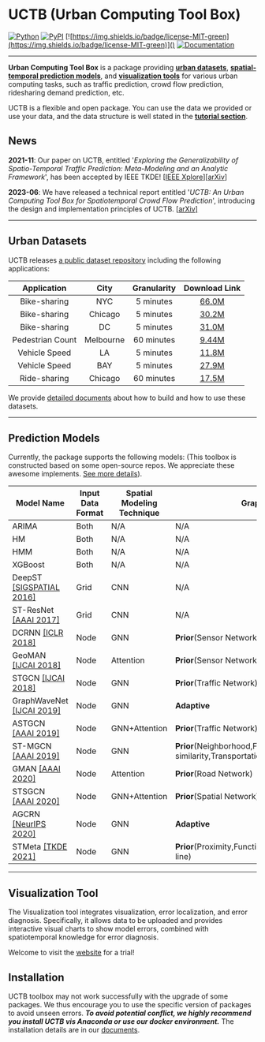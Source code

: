 # UCTB (Urban Computing Tool Box)

 [![Python](https://img.shields.io/badge/python-3.6%7C3.7-blue)]() [![PyPI](https://img.shields.io/badge/pypi%20package-v0.3.0-sucess)](https://pypi.org/project/UCTB/) [![https://img.shields.io/badge/license-MIT-green](https://img.shields.io/badge/license-MIT-green)]() [![Documentation](https://img.shields.io/badge/api-reference-blue.svg)](https://uctb.github.io/UCTB)

------

**Urban Computing Tool Box** is a package providing [**urban datasets**](https://github.com/uctb/Urban-Dataset), [**spatial-temporal prediction models**](https://github.com/uctb/UCTB), and [**visualization tools**](https://github.com/uctb/visualization-tool-UCTB) for various urban computing tasks, such as traffic prediction, crowd flow prediction, ridesharing demand prediction, etc. 

UCTB is a flexible and open package. You can use the data we provided or use your data, and the data structure is well stated in the [**tutorial section**](https://uctb.github.io/UCTB/md_file/tutorial.html). 

## News

**2021-11**: Our paper on UCTB, entitled '*Exploring the Generalizability of Spatio-Temporal Traffic Prediction: Meta-Modeling and an Analytic Framework*', has been accepted by IEEE TKDE! [[IEEE Xplore](https://ieeexplore.ieee.org/document/9627543)][[arXiv](https://arxiv.org/abs/2009.09379)]

**2023-06**: We have released a technical report entitled '*UCTB: An Urban Computing Tool Box for Spatiotemporal Crowd Flow Prediction*', introducing the design and implementation principles of UCTB. [[arXiv\]](https://arxiv.org/abs/2306.04144)

------

## Urban Datasets

UCTB releases [a public dataset repository](https://github.com/uctb/Urban-Dataset) including the following applications:

| **Application**  | **City**  | **Granularity** |                      **Download Link**                       |
| :--------------: | :-------: | :-------------: | :----------------------------------------------------------: |
|   Bike-sharing   |    NYC    |    5 minutes    | [66.0M](https://github.com/uctb/Urban-Dataset/blob/main/Public_Datasets/Bike/5_minutes/Bike_NYC.zip) |
|   Bike-sharing   |  Chicago  |    5 minutes    | [30.2M](https://github.com/uctb/Urban-Dataset/blob/main/Public_Datasets/Bike/5_minutes/Bike_Chicago.zip) |
|   Bike-sharing   |    DC     |    5 minutes    | [31.0M](https://github.com/uctb/Urban-Dataset/blob/main/Public_Datasets/Bike/5_minutes/Bike_DC.zip) |
| Pedestrian Count | Melbourne |   60 minutes    | [9.44M](https://github.com/uctb/Urban-Dataset/blob/main/Public_Datasets/Pedestrian/60_minutes/Pedestrian_Melbourne.pkl.zip) |
|  Vehicle Speed   |    LA     |    5 minutes    | [11.8M](https://github.com/uctb/Urban-Dataset/blob/main/Public_Datasets/Speed/5_minutes/METR_LA.zip) |
|  Vehicle Speed   |    BAY    |    5 minutes    | [27.9M](https://github.com/uctb/Urban-Dataset/blob/main/Public_Datasets/Speed/5_minutes/PEMS_BAY.zip) |
|   Ride-sharing   |  Chicago  |   60 minutes    | [17.5M](https://github.com/uctb/Urban-Dataset/blob/main/Public_Datasets/Taxi/60_minutes/Taxi_Chicago.zip) |

We provide [detailed documents](https://github.com/uctb/Urban-Dataset/blob/main/Tutorial/tutorial.ipynb) about how to build and how to use these datasets.

------

## Prediction Models

Currently, the package supports the following models: (This toolbox is constructed based on some open-source repos. We appreciate these awesome implements. [See more details](https://uctb.github.io/UCTB/md_file/static/current_supported_models.html)). 

|  Model Name  |   Input Data Format   |   Spatial Modeling Technique   |Graph Type|Temporal Modeling Technique|Temporal Knowledge|Module|
| ---- | ---- | ---- |----|----|----|----|
|   ARIMA   |   Both   |   N/A   |N/A|SARIMA|Closeness|``UCTB.model.ARIMA``|
|   HM   |   Both   |   N/A   |N/A|N/A|Closeness|``UCTB.model.HM``|
|   HMM   |   Both   |   N/A   |N/A|HMM|Closeness|``UCTB.model.HMM``|
|   XGBoost   |   Both   |   N/A   |N/A|XGBoost|Closeness|``UCTB.model.XGBoost``|
|   DeepST [[SIGSPATIAL 2016]](https://www.microsoft.com/en-us/research/wp-content/uploads/2016/09/DeepST-SIGSPATIAL2016.pdf)  |   Grid   |   CNN   |N/A|CNN|Closeness,Period,Trend|``UCTB.model.DeepST``|
|   ST-ResNet [[AAAI 2017]](https://arxiv.org/pdf/1610.00081.pdf)  |   Grid   |   CNN   |N/A|CNN|Closeness,Period,Trend|``UCTB.model.ST_ResNet``|
|   DCRNN  [[ICLR 2018]](https://arxiv.org/pdf/1707.01926.pdf) |   Node   |   GNN   |**Prior**(Sensor Network)|RNN|Closeness|``UCTB.model.DCRNN``|
|   GeoMAN  [[IJCAI 2018]](https://www.ijcai.org/proceedings/2018/0476.pdf) |   Node   |   Attention   |**Prior**(Sensor Networks)|Attention+LSTM|Closeness|``UCTB.model.GeoMAN``|
|   STGCN  [[IJCAI 2018]](https://www.ijcai.org/proceedings/2018/0505.pdf) |   Node   |   GNN   |**Prior**(Traffic Network)|Gated CNN|Closeness|``UCTB.model.STGCN``|
|   GraphWaveNet [[IJCAI 2019]](https://www.ijcai.org/proceedings/2019/0264.pdf)  |   Node   |   GNN   |**Adaptive**|TCN|Closeness|``UCTB.model.GraphWaveNet``|
|   ASTGCN  [[AAAI 2019]](https://ojs.aaai.org/index.php/AAAI/article/view/3881) |   Node   |   GNN+Attention   |**Prior**(Traffic Network)|Attention|Closeness,Period,Trend|``UCTB.model.ASTGCN``|
|   ST-MGCN   [[AAAI 2019]](https://ojs.aaai.org/index.php/AAAI/article/view/4247) |   Node   |   GNN   |**Prior**(Neighborhood,Functional similarity,Transportation connectivity)|CGRNN|Closeness|``UCTB.model.ST_MGCN``|
|   GMAN  [[AAAI 2020]](https://ojs.aaai.org/index.php/AAAI/article/view/5477/5333) |   Node   |   Attention   |**Prior**(Road Network)|Attention|Closeness|``UCTB.model.GMAN``|
|   STSGCN  [[AAAI 2020]](https://ojs.aaai.org/index.php/AAAI/article/view/5438) |   Node   |   GNN+Attention   |**Prior**(Spatial Network)|Attention|Closeness|``UCTB.model.STSGCN``|
|   AGCRN [[NeurIPS 2020]](https://proceedings.neurips.cc/paper/2020/file/ce1aad92b939420fc17005e5461e6f48-Paper.pdf) |   Node   |   GNN   |**Adaptive**|RNN|Closeness|``UCTB.model.AGCRN``|
|   STMeta [[TKDE 2021]](https://arxiv.org/abs/2009.09379)  |   Node   |   GNN   |**Prior**(Proximity,Functionality,Interaction/Same-line)|LSTM/RNN|Closeness,Period,Trend|``UCTB.model.STMeta``|

------

## Visualization Tool

The Visualization tool integrates visualization, error localization, and error diagnosis. Specifically, it allows data to be uploaded and provides interactive visual charts to show model errors, combined with spatiotemporal knowledge for error diagnosis.

Welcome to visit the [website](http://39.107.116.221/) for a trial! 

## Installation

UCTB toolbox may not work successfully with the upgrade of some packages. We thus encourage you to use the specific version of packages to avoid unseen errors. ***To avoid potential conflict, we highly recommend you install UCTB vis Anaconda or use our docker environment.*** The installation details are in our [documents](https://uctb.github.io/UCTB/md_file/installation.html). 
